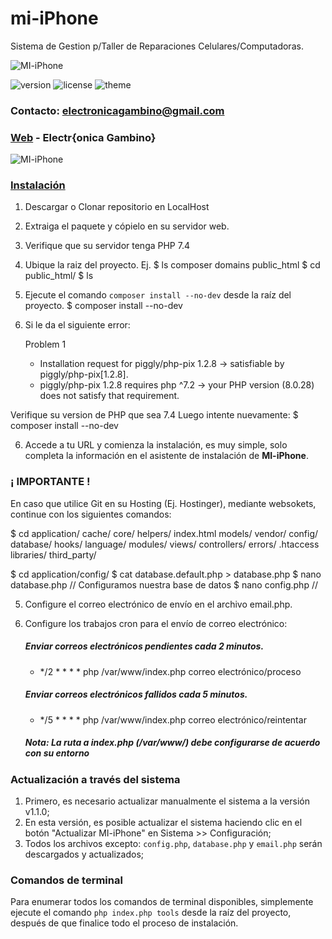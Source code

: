 [circleci-image]: https://img.shields.io/circleci/build/github/nestjs/nest/master?token=abc123def456
[circleci-url]: https://circleci.com/gh/nestjs/nest

# mi-iPhone
Sistema de Gestion p/Taller de Reparaciones Celulares/Computadoras.

![MI-iPhone](https://i.ibb.co/Vw5dvQY/logo-MI-i-Phone.png)

![version](https://img.shields.io/badge/version-1.0.0-blue.svg?longCache=true&style=flat-square)
![license](https://img.shields.io/badge/license-MIT-green.svg?longCache=true&style=flat-square)
![theme](https://img.shields.io/badge/theme-Matrix--Admin-lightgrey.svg?longCache=true&style=flat-square)


### Contacto: electronicagambino@gmail.com
### [Web](https://https://electronicagambino.com) - Electr{onica Gambino}

![MI-iPhone](https://i.ibb.co/Y7hGkXn/dash-MI-i-Phone.png)

### [Instalación](Instalacao_xampp_windows.md)

1. Descargar o Clonar repositorio en LocalHost
2. Extraiga el paquete y cópielo en su servidor web.
3. Verifique que su servidor tenga PHP 7.4
4. Ubique la raiz del proyecto. Ej.
    $ ls composer  domains  public_html
    $ cd public_html/
    $ ls

4. Ejecute el comando `composer install --no-dev` desde la raíz del proyecto.
    $ composer install --no-dev
5. Si le da el siguiente error: 

    Problem 1
    - Installation request for piggly/php-pix 1.2.8 -> satisfiable by piggly/php-pix[1.2.8].
    - piggly/php-pix 1.2.8 requires php ^7.2 -> your PHP version (8.0.28) does not satisfy that requirement.
    
Verifique su version de PHP que sea 7.4 Luego intente nuevamente:
    $ composer install --no-dev

6. Accede a tu URL y comienza la instalación, es muy simple, solo completa la información en el asistente de instalación de **MI-iPhone**.

### ¡ IMPORTANTE !

En caso que utilice Git en su Hosting (Ej. Hostinger), mediante websokets, continue con los siguientes comandos:

$ cd application/
cache/       core/        helpers/     index.html   models/      vendor/
config/      database/    hooks/       language/    modules/     views/
controllers/ errors/      .htaccess    libraries/   third_party/

$ cd application/config/
$ cat database.default.php > database.php
$ nano database.php // Configuramos nuestra base de datos
$ nano config.php //

5. Configure el correo electrónico de envío en el archivo email.php.
6. Configure los trabajos cron para el envío de correo electrónico:
    ##### Enviar correos electrónicos pendientes cada 2 minutos.
    - */2 * * * * php /var/www/index.php correo electrónico/proceso
    ##### Enviar correos electrónicos fallidos cada 5 minutos.
    - */5 * * * * php /var/www/index.php correo electrónico/reintentar

    ##### Nota: La ruta a index.php (/var/www/) debe configurarse de acuerdo con su entorno

### Actualización a través del sistema

1. Primero, es necesario actualizar manualmente el sistema a la versión v1.1.0;
2. En esta versión, es posible actualizar el sistema haciendo clic en el botón "Actualizar MI-iPhone" en Sistema >> Configuración;
3. Todos los archivos excepto: `config.php`, `database.php` y `email.php` serán descargados y actualizados;

### Comandos de terminal

Para enumerar todos los comandos de terminal disponibles, simplemente ejecute el comando `php index.php tools` desde la raíz del proyecto, después de que finalice todo el proceso de instalación.
